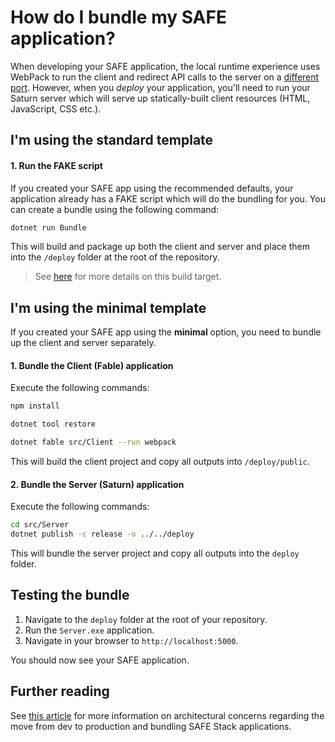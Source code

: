 # How do I bundle my SAFE application?

When developing your SAFE application, the local runtime experience uses WebPack to run the client and redirect API calls to the server on a [different port](../../faq/faq-build.md). However, when you *deploy* your application, you'll need to run your Saturn server which will serve up statically-built client resources (HTML, JavaScript, CSS etc.).

## I'm using the standard template

#### 1. Run the FAKE script
If you created your SAFE app using the recommended defaults, your application already has a FAKE script which will do the bundling for you. You can create a bundle using the following command:

```cmd
dotnet run Bundle
```

This will build and package up both the client and server and place them into the `/deploy` folder at the root of the repository.

> See [here](../../template-safe-commands.md) for more details on this build target.

## I'm using the minimal template
If you created your SAFE app using the **minimal** option, you need to bundle up the client and server separately.

#### 1. Bundle the Client (Fable) application
Execute the following commands:


```bash
npm install

dotnet tool restore 

dotnet fable src/Client --run webpack
```

This will build the client project and copy all outputs into `/deploy/public`.

#### 2. Bundle the Server (Saturn) application
Execute the following commands:

```bash
cd src/Server
dotnet publish -c release -o ../../deploy
```

This will bundle the server project and copy all outputs into the `deploy` folder.

## Testing the bundle
1. Navigate to the `deploy` folder at the root of your repository.
2. Run the `Server.exe` application.
3. Navigate in your browser to `http://localhost:5000`.

You should now see your SAFE application.

## Further reading
See [this article](../../faq/faq-build.md) for more information on architectural concerns regarding the move from dev to production and bundling SAFE Stack applications.
